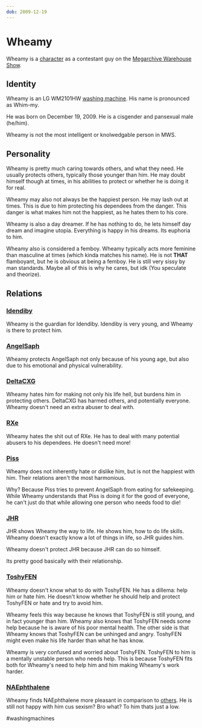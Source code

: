 ```yaml
---
dob: 2009-12-19
---
```

# Wheamy

Wheamy is a [character](Characters.md) as a contestant guy on the [Megarchive Warehouse Show](Megarchive%20Warehouse%20Show.md).

## Identity
Wheamy is an LG WM2101HW [washing machine](../../Species/Washing%20Machines.md). His name is pronounced as Whim-my.

He was born on December 19, 2009. He is a cisgender and pansexual male (he/him).

Wheamy is not the most intelligent or knolwedgable person in MWS.

## Personality
Wheamy is pretty much caring towards others, and what they need. He usually protects others, typically those younger than him. He may doubt himself though at times, in his abilities to protect or whether he is doing it for real.

Wheamy may also not always be the happiest person. He may lash out at times. This is due to him protecting his dependees from the danger. This danger is what makes him not the happiest, as he hates them to his core.

Wheamy is also a day dreamer. If he has nothing to do, he lets himself day dream and imagine utopia. Everything is happy in his dreams. Its euphoria to him.

Wheamy also is considered a femboy. Wheamy typically acts more feminine than masculine at times (which kinda matches his name). He is not **THAT** flamboyant, but he is obvious at being a femboy. He is still very sissy by man standards. Maybe all of this is why he cares, but idk (You speculate and theorize).

## Relations
### [Idendiby](Idendiby.md)
Wheamy is the guardian for Idendiby. Idendiby is very young, and Wheamy is there to protect him.

### [AngelSaph](AngelSaph.md)
Wheamy protects AngelSaph not only because of his young age, but also due to his emotional and physical vulnerability.

### [DeltaCXG](VXU.md#DeltaCXG)
Wheamy hates him for making not only his life hell, but burdens him in protecting others. DeltaCXG has harmed others, and potentially everyone. Wheamy doesn't need an extra abuser to deal with.

### [RXe](RXe.md)
Wheamy hates the shit out of RXe. He has to deal with many potential abusers to his dependees. He doesn't need more!

### [Piss](Piss.md)
Wheamy does not inherently hate or dislike him, but is not the happiest with him. Their relations aren't the most harmonious.

Why? Because Piss tries to prevent AngelSaph from eating for safekeeping. While Wheamy understands that Piss is doing it for the good of everyone, he can't just do that while allowing one person who needs food to die!

### [JHR](../Air%20Conditioners/AEX/JHR.md)
JHR shows Wheamy the way to life. He shows him, how to do life skills. Wheamy doesn't exactly know a lot of things in life, so JHR guides him.

Wheamy doesn't protect JHR because JHR can do so himself.

Its pretty good basically with their relationship.

### [ToshyFEN](ToshyFEN.md)
Wheamy doesn't know what to do with ToshyFEN. He has a dillema: help him or hate him. He doesn't know whether he should help and protect ToshyFEN or hate and try to avoid him.

Wheamy feels this way because he knows that ToshyFEN is still young, and in fact younger than him. Wheamy also knows that ToshyFEN needs some help because he is aware of his poor mental health. The other side is that Wheamy knows that ToshyFEN can be unhinged and angry. ToshyFEN might even make his life harder than what he has know.

Wheamy is very confused and worried about ToshyFEN. ToshyFEN to him is a mentally unstable person who needs help. This is because ToshyFEN fits both for Wheamy's need to help him and him making Wheamy's work harder.

### [NAEphthalene](NAEphthalene.md)

Wheamy finds NAEphthalene more pleasant in comparison to [others](VXU.md#DeltaCXG). He is still not happy with him cus sexism? Bro what? To him thats just a low.



#washingmachines 